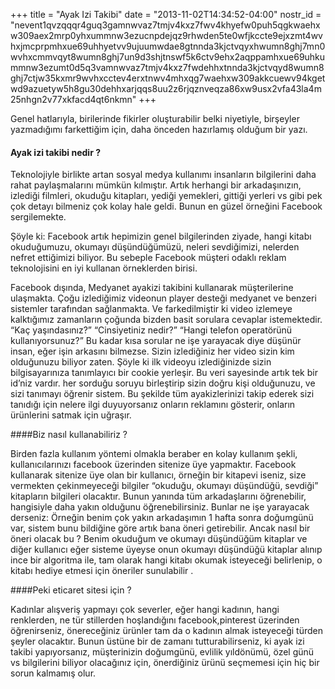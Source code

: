 +++
title = "Ayak Izi Takibi"
date = "2013-11-02T14:34:52-04:00"
nostr_id = "nevent1qvzqqqr4guq3gamnwvaz7tmjv4kxz7fwv4khyefw0puh5qgkwaehxw309aex2mrp0yhxummnw3ezucnpdejqz9rhwden5te0wfjkccte9ejxzmt4wvhxjmcprpmhxue69uhhyetvv9ujuumwdae8gtnnda3kjctvqyxhwumn8ghj7mn0wvhxcmmvqyt8wumn8ghj7un9d3shjtnswf5k6ctv9ehx2aqppamhxue69uhkummnw3ezumt0d5q3vamnwvaz7tmjv4kxz7fwdehhxtnnda3kjctvqyd8wumn8ghj7ctjw35kxmr9wvhxcctev4erxtnwv4mhxqg7waehxw309akkcuewv94kgetwd9azuetyw5h8gu30dehhxarjqqs8uu2z6rjqznveqza86xw9usx2vfa43la4m25nhgn2v77xkfacd4qt6nkmn"
+++

Genel hatlarıyla, birilerinde fikirler oluşturabilir belki niyetiyle, birşeyler yazmadığımı farkettiğim için, daha önceden hazırlamış olduğum bir yazı.

#### Ayak izi takibi nedir ?

Teknolojiyle birlikte artan sosyal medya kullanımı insanların bilgilerini daha rahat paylaşmalarını mümkün kılmıştır. Artık herhangi bir arkadaşınızın, izlediği filmleri, okuduğu kitapları, yediği yemekleri, gittiği yerleri vs gibi pek çok detayı bilmeniz çok kolay hale geldi. Bunun en güzel örneğini Facebook sergilemekte.

Şöyle ki: Facebook artık hepimizin genel bilgilerinden ziyade, hangi kitabı okuduğumuzu, okumayı düşündüğümüzü, neleri sevdiğimizi, nelerden nefret ettiğimizi biliyor. Bu sebeple Facebook müşteri odaklı reklam teknolojisini en iyi kullanan örneklerden birisi.

Facebook dışında, Medyanet ayakizi takibini kullanarak müşterilerine ulaşmakta. Çoğu izlediğimiz videonun player desteği medyanet ve benzeri sistemler tarafından sağlanmakta. Ve farkedilmiştir ki video izlemeye kalktığımız zamanların çoğunda bizden basit sorulara cevaplar istemektedir. “Kaç yaşındasınız?” “Cinsiyetiniz nedir?” “Hangi telefon operatörünü kullanıyorsunuz?” Bu kadar kısa sorular ne işe yarayacak diye düşünür insan, eğer işin arkasını bilmezse. Sizin izlediğiniz her video sizin kim olduğunuzu biliyor zaten. Şöyle ki ilk videoyu izlediğinizde sizin bilgisayarınıza tanımlayıcı bir cookie yerleşir. Bu veri sayesinde artık tek bir id’niz vardır. her sorduğu soruyu birleştirip sizin doğru kişi olduğunuzu, ve sizi tanımayı öğrenir sistem. Bu şekilde tüm ayakizlerinizi takip ederek sizi tanıdığı için nelere ilgi duyuyorsanız onların reklamını gösterir, onların ürünlerini satmak için uğraşır.

####Biz nasıl kullanabiliriz ?

Birden fazla kullanım yöntemi olmakla beraber en kolay kullanım şekli, kullanıcılarınızı facebook üzerinden sitenize üye yapmaktır. Facebook kullanarak sitenize üye olan bir kullanıcı, örneğin bir kitapevi iseniz, size vermekten çekinmeyeceği bilgiler “okuduğu, okumayı düşündüğü, sevdiği” kitapların bilgileri olacaktır. Bunun yanında tüm arkadaşlarını öğrenebilir, hangisiyle daha yakın olduğunu öğrenebilirsiniz. Bunlar ne işe yarayacak derseniz: Örneğin benim çok yakın arkadaşımın 1 hafta sonra doğumgünü var, sistem bunu bildiğine göre artık bana öneri getirebilir. Ancak nasıl bir öneri olacak bu ? Benim okuduğum ve okumayı düşündüğüm kitaplar ve diğer kullanıcı eğer sisteme üyeyse onun okumayı düşündüğü kitaplar alınıp ince bir algoritma ile, tam olarak hangi kitabı okumak isteyeceği belirlenip, o kitabı hediye etmesi için öneriler sunulabilir .

####Peki eticaret sitesi için ?

Kadınlar alışveriş yapmayı çok severler, eğer hangi kadının, hangi renklerden, ne tür stillerden hoşlandığını facebook,pinterest üzerinden öğrenirseniz, önereceğiniz ürünler tam da o kadının almak isteyeceği türden şeyler olacaktır. Bunun üstüne bir de zamanı tutturabilirseniz, ki ayak izi takibi yapıyorsanız, müşterinizin doğumgünü, evlilik yıldönümü, özel günü vs bilgilerini biliyor olacağınız için, önerdiğiniz ürünü seçmemesi için hiç bir sorun kalmamış olur.
